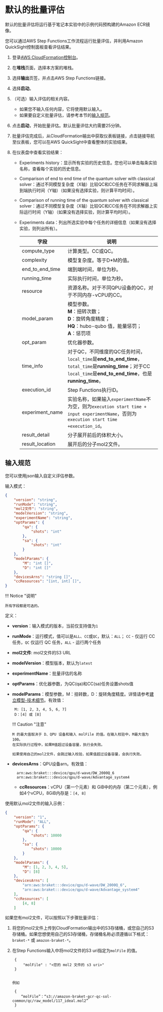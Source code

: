 # 默认的批量评估

默认的批量评估将运行基于笔记本实验中的示例代码预构建的Amazon ECR镜像。

您可以通过AWS Step Functions工作流程运行批量评估，并利用Amazon QuickSight控制面板查看评估结果。

1. 登录[AWS CloudFormation控制台](https://console.aws.amazon.com/cloudformation/)。

2. 在**堆栈**页面，选择本方案的堆栈。

3. 选择**输出**页签，并点击AWS Step Functions链接。

4. 选择**启动**。
    
5. （可选）输入评估的相关内容。

     - 如果您不输入任何内容，它将使用默认输入。
     - 如果要自定义批量评估，请参考本节的[输入规范](#input-specification)。

6. 点击**启动**，开始批量评估。默认批量评估大约需要25分钟。

7. 批量评估完成后，从CloudFormation输出中获取仪表板链接，点击链接导航至仪表板，您可以在AWS QuickSight中查看整体的实验结果。

6. 在仪表盘中查看实验结果：

    - Experiments history：显示所有实验的历史信息。您也可以单击每条实验名称，查看每个实验的历史信息。
    - Comparison of end to end time of the quantum solver with classical solver：通过不同模型复杂度（X轴）比较QC和CC任务在不同求解器上端到端执行时间（Y轴）（如果没有选择实验，则计算平均时间）。
    - Comparison of running time of the quantum solver with classical solver：通过不同模型复杂度（X轴）比较QC和CC任务在不同求解器上实际运行时间（Y轴）（如果没有选择实验，则计算平均时间）。 
    - Experiments data：列出所选实验中每个任务的详细信息（如果没有选择实验，则列出所有）。

        | 字段  | 说明  |
        |---|---|
        | compute_type  | 计算类型。CC或QC。  |
        | complexity |模型复杂度。等于D*M的值。 |
        | end_to_end_time |端到端时间，单位为秒。 |
        | running_time | 实际执行时间，单位为秒。 |
        | resource  | 资源名称。对于不同QPU设备的QC，对于不同内存-vCPU的CC。  |
        | model_param  | 模型参数。</br>**M**：扭转次数； </br>**D**：旋转角度精度；</br> **HQ**：hubo-qubo 值，能量惩罚；</br> **A**：惩罚项 |
        | opt_param  | 优化器参数。  |
        | time_info |  对于QC，不同维度的QC任务时间，`local_time`是**end_to_end_time**，`total_time`是**running_time**；对于CC `local_time`是**end_to_end_time**，也是**running_time**。 |
        | execution_id  |Step Functions执行ID。 |
        | experiment_name  | 实验名称，如果输入`experimentName`不为空，则为`execution start time + input experimentName`，否则为`execution start time +execution_id`。  |
        | result_detail  | 分子展开前后的体积大小。  |
        | result_location | 展开后的分子mol2文件。  |

## 输入规范

您可以使用json输入自定义评估参数。

输入模式：

```json
{
    "version": "string",
    "runMode": "string",
    "mol2文件": "string",
    "modelVersion": "string",
    "experimentName": "string",
    "optParams": {
        "qa": {
            "shots": "int"
        },
        "sa": {
            "shots": "int"
        }
    },
    "modelParams": {
        "M": "int []",
        "D": "int []"
    },
    "devicesArns": "string []",
    "ccResources": "[int, int] []",
}

```

!!! Notice "说明"

    所有字段都是可选的。

定义：

  * **version**：输入模式的版本，当前仅支持值为`1`
  * **runMode**：运行模式，值可以是`ALL`、`CC`或`QC`，默认：`ALL`； `CC` - 仅运行 CC 任务，`QC` 仅运行 QC 任务，`ALL` - 运行两个任务
  * **mol2文件**: mol2文件的S3 URL
  * **modelVersion**：模型版本，默认为`latest`
  * **experimentName**：批量评估的名称
  * **optParams**：优化器参数，为QC(qa)和CC(sa)任务设置shots值
  * **modelParams**：模型参数，M：扭转数，D：旋转角度精度。详情请参考[建立模型-技术细节](./build-model-detail.md)。有效值：

         M: [1, 2, 3, 4, 5, 6, 7]
         D：[4] 或 [8]

    !!! Caution "注意"

        M 的最大值取决于 D、QPU 设备和输入 molFile 的值。在输入校验中，M最大值为100。
        在实际执行过程中，如果M值超过设备容量，执行会失败。
            
        如果使用自己的mol2文件，会跳过输入校验，如果值超过设备容量，会执行失败。

* **devicesArns**：QPU设备arn。有效值：
  
        arn:aws:braket:::device/qpu/d-wave/DW_2000Q_6
        arn:aws:braket:::device/qpu/d-wave/Advantage_system4
      
  * **ccResources**：vCPU（第一个元素）和 GiB中的内存（第二个元素），例如4个vCPU，8GiB内存是：`[4, 8]`

使用默认mol2文件的输入示例：

```json
{
    "version": "1",
    "runMode": "ALL",
    "optParams": {
        "qa": {
            "shots": 10000
        },
        "sa": {
            "shots": 10000
        }
    },
    "modelParams": {
        "M": [1, 2, 3, 4, 5],
        "D": [8]
    },
    "devicesArns": [
        "arn:aws:braket:::device/qpu/d-wave/DW_2000Q_6",
        "arn:aws:braket:::device/qpu/d-wave/Advantage_system4"
    ],
    "ccResources": [
        [4, 8]
    ]
```

如果您有mol2文件，可以按照以下步骤批量评估：

1. 将您的mol2文件上传到CloudFormation输出中的S3存储桶，或您自己的S3存储桶。如果您想使用自己的S3存储桶，存储桶名称必须遵循以下格式：`braket-*` 或 `amazon-braket-*`。

2. 在Step Functions输入中将mol2文件的S3 uri指定为`molFile` 的值。

     
        {
            "molFile" : "<您的 mol2 文件的 s3 uri>"
        }
   

       例如
    
        {
           “molFile”：“s3://amazon-braket-gcr-qc-sol-common/qc/raw_model/117_ideal.mol2”
        }

    

